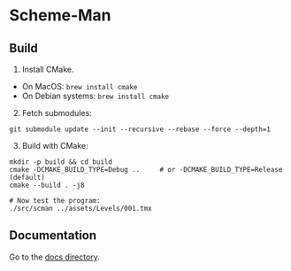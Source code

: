 
# Scheme-Man

## Build

1. Install CMake.
  - On MacOS: `brew install cmake`
  - On Debian systems: `brew install cmake`
2. Fetch submodules:
```shell
git submodule update --init --recursive --rebase --force --depth=1
```
3. Build with CMake:

```shell
mkdir -p build && cd build
cmake -DCMAKE_BUILD_TYPE=Debug ..     # or -DCMAKE_BUILD_TYPE=Release (default)
cmake --build . -j8

# Now test the program:
./src/scman ../assets/Levels/001.tmx
```

## Documentation

Go to the [docs directory](./docs/).
